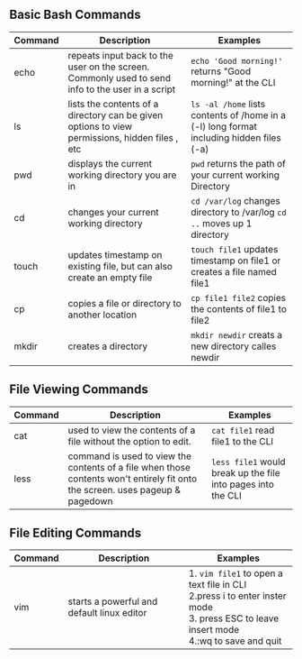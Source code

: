 ## Basic Bash Commands
| Command | Description | Examples |
|---|---|---|
| echo | repeats input back to the user on the screen. Commonly used to send info to the user in a script | `echo 'Good morning!'` returns "Good morning!" at the CLI|
| ls | lists the contents of a directory can be given options to view permissions, hidden files , etc | `ls -al /home` lists contents of /home in a (-l) long format including hidden files (-a) |
| pwd | displays the current working directory you are in | `pwd` returns the path of your current working Directory |
| cd | changes your current working directory | `cd /var/log` changes directory to /var/log `cd ..` moves up 1 directory |
| touch | updates timestamp on existing file, but can also create an empty file  | `touch file1` updates timestamp on file1 or creates a file named file1 |
| cp | copies a file or directory to another location | `cp file1 file2` copies the contents of file1 to file2 |
| mkdir | creates a directory | `mkdir newdir` creats a new directory calles newdir |


## File Viewing Commands
| Command | Description | Examples |
|---|---|---|
| cat | used to view the contents of a file without the option to edit. | `cat file1` read file1 to the CLI |
| less | command is used to view the contents of a file when those contents won't entirely fit onto the screen. uses pageup & pagedown | `less file1` would break up the file into pages into the CLI |


## File Editing Commands
| Command | Description | Examples |
|---|---|---|
| vim | starts a powerful and default linux editor | 1. `vim file1` to open a text file in CLI <br/> 2.press i to enter inster mode <br/> 3. press ESC to leave insert mode <br/> 4.:wq to save and quit |
